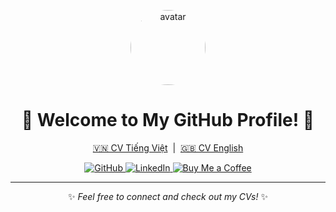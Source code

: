 <p align="center">
  <img src="https://avatars.githubusercontent.com/u/51094208?v=4" width="120" style="border-radius:50%" alt="avatar"/>
</p>

<h1 align="center">🌟 Welcome to My GitHub Profile! 🌟</h1>

<p align="center">
  <a href="CV_VN_DoanNgocThanh.md">🇻🇳 CV Tiếng Việt</a> &nbsp;|&nbsp;
  <a href="CV_EN_DoanNgocThanh.md">🇬🇧 CV English</a>
</p>

<p align="center">
  <a href="https://github.com/doanngocthanh">
    <img src="https://img.shields.io/badge/GitHub-181717?style=for-the-badge&logo=github&logoColor=white" alt="GitHub"/>
  </a>
  <a href="https://www.linkedin.com/in/%C4%91o%C3%A0n-ng%E1%BB%8Dc-th%C3%A0nh-b48717218/">
    <img src="https://img.shields.io/badge/LinkedIn-0077B5?style=for-the-badge&logo=linkedin&logoColor=white" alt="LinkedIn"/>
  </a>
  <a href="https://buymeacoffee.com/ngocthanhdoan">
    <img src="https://img.shields.io/badge/Buy%20me%20a%20coffee-FFDD00?style=for-the-badge&logo=buy-me-a-coffee&logoColor=black" alt="Buy Me a Coffee"/>
  </a>
</p>

---

<p align="center">
  ✨ <i>Feel free to connect and check out my CVs!</i> ✨
</p>
